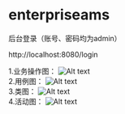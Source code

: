 # enterpriseams
后台登录（账号、密码均为admin）

  http://localhost:8080/login
    
1.业务操作图：
    ![Alt text](https://github.com/caitongbo/enterpriseams/blob/master/src/main/webapp/images/%E9%A2%84%E8%A7%88.png)
    <br>
2.用例图：
    ![Alt text](https://github.com/caitongbo/enterpriseams/blob/master/src/main/webapp/images/%E7%94%A8%E4%BE%8B%E5%9B%BE.png)
    <br>
3.类图：
    ![Alt text](https://github.com/caitongbo/enterpriseams/blob/master/src/main/webapp/images/%E7%B1%BB%E5%9B%BE.png)
    <br>
4.活动图：
    ![Alt text](https://github.com/caitongbo/enterpriseams/blob/master/src/main/webapp/images/%E6%B4%BB%E5%8A%A8%E5%9B%BE.png)
    
    
